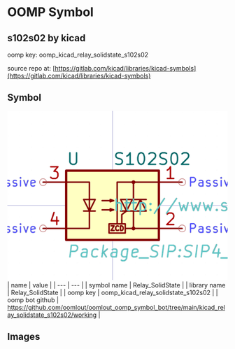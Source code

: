 # OOMP Symbol  
## s102s02  by kicad  
  
oomp key: oomp_kicad_relay_solidstate_s102s02  
  
source repo at: [https://gitlab.com/kicad/libraries/kicad-symbols](https://gitlab.com/kicad/libraries/kicad-symbols)  
## Symbol  
  
[![working.png](working_600.png)](working.png)  
| name | value | 
| --- | --- | 
| symbol name | Relay_SolidState | 
| library name | Relay_SolidState | 
| oomp key | oomp_kicad_relay_solidstate_s102s02 | 
| oomp bot github | https://github.com/oomlout/oomlout_oomp_symbol_bot/tree/main/kicad_relay_solidstate_s102s02/working | 
## Images  
